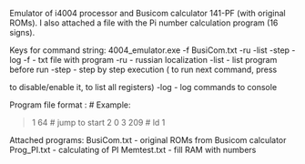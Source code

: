 Emulator of i4004 processor and Busicom calculator 141-PF (with original ROMs).
I also attached a file with the Pi number calculation program (16 signs).

Keys for command string:
4004_emulator.exe -f BusiCom.txt -ru -list -step -log
 -f <filename>   - txt file with program
 -ru             - russian localization
 -list           - list program before run
 -step           - step by step execution (<Space> to run next command, press <P> to disable/enable it, <TAB> to list all registers)
 -log            - log commands to console


Program file format : <command in decimal> # <comment>
Example:
>1  64 # jump to start
>2  0
>3  209 # ld 1


Attached programs:
BusiCom.txt - original ROMs from Busicom calculator
Prog_PI.txt - calculating of PI
Memtest.txt - fill RAM with numbers
